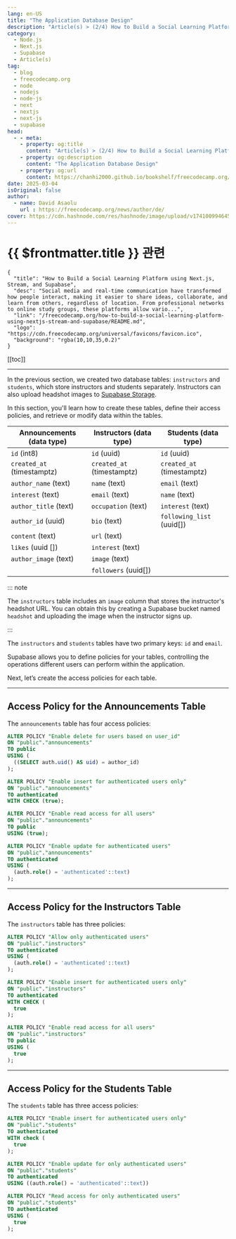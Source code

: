 ```yaml
---
lang: en-US
title: "The Application Database Design"
description: "Article(s) > (2/4) How to Build a Social Learning Platform using Next.js, Stream, and Supabase" 
category:
  - Node.js
  - Next.js
  - Supabase
  - Article(s)
tag:
  - blog
  - freecodecamp.org
  - node
  - nodejs
  - node-js
  - next
  - nextjs
  - next-js
  - supabase
head:
  - - meta:
    - property: og:title
      content: "Article(s) > (2/4) How to Build a Social Learning Platform using Next.js, Stream, and Supabase"
    - property: og:description
      content: "The Application Database Design"
    - property: og:url
      content: https://chanhi2000.github.io/bookshelf/freecodecamp.org/how-to-build-a-social-learning-platform-using-nextjs-stream-and-supabase/the-application-database-design.html
date: 2025-03-04
isOriginal: false
author:
  - name: David Asaolu
    url : https://freecodecamp.org/news/author/de/
cover: https://cdn.hashnode.com/res/hashnode/image/upload/v1741009946459/dba65929-1b65-4278-9601-4d047042753a.png
---
```


# {{ $frontmatter.title }} 관련

```component VPCard
{
  "title": "How to Build a Social Learning Platform using Next.js, Stream, and Supabase",
  "desc": "Social media and real-time communication have transformed how people interact, making it easier to share ideas, collaborate, and learn from others, regardless of location. From professional networks to online study groups, these platforms allow vario...",
  "link": "/freecodecamp.org/how-to-build-a-social-learning-platform-using-nextjs-stream-and-supabase/README.md",
  "logo": "https://cdn.freecodecamp.org/universal/favicons/favicon.ico",
  "background": "rgba(10,10,35,0.2)"
}
```

[[toc]]

---

<SiteInfo
  name="How to Build a Social Learning Platform using Next.js, Stream, and Supabase"
  desc="Social media and real-time communication have transformed how people interact, making it easier to share ideas, collaborate, and learn from others, regardless of location. From professional networks to online study groups, these platforms allow vario..."
  url="https://freecodecamp.org/news/how-to-build-a-social-learning-platform-using-nextjs-stream-and-supabase#heading-the-application-database-design"
  logo="https://cdn.freecodecamp.org/universal/favicons/favicon.ico"
  preview="https://cdn.hashnode.com/res/hashnode/image/upload/v1741009946459/dba65929-1b65-4278-9601-4d047042753a.png"/>

In the previous section, we created two database tables: `instructors` and `students`, which store instructors and students separately. Instructors can also upload headshot images to [<VPIcon icon="iconfont icon-supabase"/>Supabase Storage](https://supabase.com/docs/guides/storage/quickstart).

In this section, you'll learn how to create these tables, define their access policies, and retrieve or modify data within the tables.

| **Announcements (data type)** | **Instructors (data type)** | **Students (data type)** |
| --- | --- | --- |
| `id` (int8) | `id` (uuid) | `id` (uuid) |
| `created_at` (timestamptz) | `created_at` (timestamptz) | `created_at` (timestamptz) |
| `author_name` (text) | `name` (text) | `email` (text) |
| `interest` (text) | `email` (text) | `name` (text) |
| `author_title` (text) | `occupation` (text) | `interest` (text) |
| `author_id` (uuid) | `bio` (text) | `following_list` (uuid[]) |
| `content` (text) | `url` (text) |  |
| `likes` (uuid []) | `interest` (text) |  |
| `author_image` (text) | `image` (text) |  |
|  | `followers` (uuid[]) | |

::: note

The `instructors` table includes an `image` column that stores the instructor's headshot URL. You can obtain this by creating a Supabase bucket named `headshot` and uploading the image when the instructor signs up.

:::

The `instructors` and `students` tables have two primary keys: `id` and `email`.

Supabase allows you to define policies for your tables, controlling the operations different users can perform within the application.

Next, let’s create the access policies for each table.

---

## Access Policy for the Announcements Table

The `announcements` table has four access policies:

```sql title="Enable delete operation for users based on their user ID."
ALTER POLICY "Enable delete for users based on user_id"
ON "public"."announcements"
TO public
USING (
  ((SELECT auth.uid() AS uid) = author_id)
);
```

```sql title="Enable insert operation for authenticated users only."
ALTER POLICY "Enable insert for authenticated users only"
ON "public"."announcements"
TO authenticated
WITH CHECK (true);
```

```sql title="Enable read access for all users."
ALTER POLICY "Enable read access for all users"
ON "public"."announcements"
TO public
USING (true);
```

```sql title="Enable update operation for authenticated users only."
ALTER POLICY "Enable update for authenticated users"
ON "public"."announcements"
TO authenticated
USING (
  (auth.role() = 'authenticated'::text)
);
```

---

## Access Policy for the Instructors Table

The `instructors` table has three policies:

```sql title="Allow only authenticated users to update the instructors table."
ALTER POLICY "Allow only authenticated users"
ON "public"."instructors"
TO authenticated
USING (
  (auth.role() = 'authenticated'::text)
);
```

```sql title="Enable insert operation for authenticated users only."
ALTER POLICY "Enable insert for authenticated users only"
ON "public"."instructors"
TO authenticated
WITH CHECK (
  true
);
```

```sql title="Enable read access for all users."
ALTER POLICY "Enable read access for all users"
ON "public"."instructors"
TO public
USING (
  true
);
```

---

## Access Policy for the Students Table

The `students` table has three access policies:

```sql title="Enable insert operation for authenticated users only."
ALTER POLICY "Enable insert for authenticated users only"
ON "public"."students"
TO authenticated
WITH check (
  true
);
```

```sql title="Enable update operation for authenticated users only."
ALTER POLICY "Enable update for only authenticated users"
ON "public"."students"
TO authenticated
USING ((auth.role() = 'authenticated'::text))
```

```sql title="Enable read access for authenticated users only."
ALTER POLICY "Read access for only authenticated users"
ON "public"."students"
TO authenticated
USING (
  true
);
```
